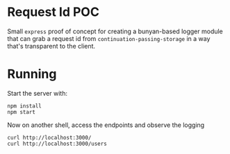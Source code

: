 # Request Id POC

Small `express` proof of concept for creating a bunyan-based logger module that can grab a request id from `continuation-passing-storage` in a way that's transparent to the client.


# Running
Start the server with:

```
npm install
npm start
```

Now on another shell, access the endpoints and observe the logging

```
curl http://localhost:3000/
curl http://localhost:3000/users
```

